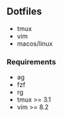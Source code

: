 ## Dotfiles 
- tmux
- vim
- macos/linux

### Requirements
- ag
- fzf
- rg
- tmux >= 3.1
- vim >= 8.2
